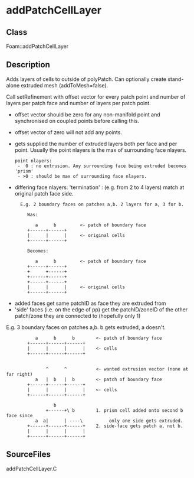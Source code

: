 # addPatchCellLayer 
## Class
Foam::addPatchCellLayer

## Description
Adds layers of cells to outside of polyPatch. Can optionally create
stand-alone extruded mesh (addToMesh=false).

Call setRefinement with offset vector for every patch point and number
of layers per patch face and number of layers per patch point.
- offset vector should be zero for any non-manifold point and synchronised
      on coupled points before calling this.
- offset vector of zero will not add any points.
- gets supplied the number of extruded layers both per face and per
      point. Usually the point nlayers is the max of surrounding face nlayers.

      point nlayers:
       -  0 : no extrusion. Any surrounding face being extruded becomes 'prism'
       - >0 : should be max of surrounding face nlayers.

- differing face nlayers: 'termination' : (e.g. from 2 to 4 layers) match
      at original patch face side.

        E.g. 2 boundary faces on patches a,b. 2 layers for a, 3 for b.

```
        Was:

           a      b         <- patch of boundary face
        +------+------+
        |      |      |     <- original cells
        +------+------+

        Becomes:

           a      b         <- patch of boundary face
        +------+------+
        +      +------+
        +------+------+
        +------+------+
        |      |      |     <- original cells
        +------+------+
```


- added faces get same patchID as face they are extruded from
- 'side' faces (i.e. on the edge of pp) get the patchID/zoneID of the
other patch/zone they are connected to (hopefully only 1)


E.g. 3 boundary faces on patches a,b. b gets extruded, a doesn't.

```
           a      b      b        <- patch of boundary face
        +------+------+------+
        |      |      |      |    <- cells
        +------+------+------+


               ^      ^           <- wanted extrusion vector (none at far right)
           a   |  b   |  b        <- patch of boundary face
        +------+------+------+
        |      |      |      |    <- cells
        +------+------+------+

                  b
               +------+\ b        1. prism cell added onto second b face since
           a  a|      | ----\          only one side gets extruded.
        +------+------+------+    2. side-face gets patch a, not b.
        |      |      |      |
        +------+------+------+
```


## SourceFiles
addPatchCellLayer.C

